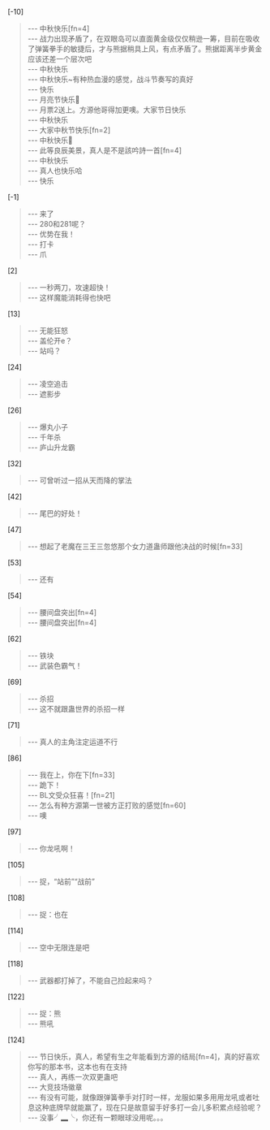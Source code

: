
[-10] 
>--- 中秋快乐[fn=4]<br>
>--- 战力出现矛盾了，在双眼岛可以直面黄金级仅仅稍逊一筹，目前在吸收了弹簧拳手的敏捷后，才与熊据稍具上风，有点矛盾了。熊据距离半步黄金应该还差一个层次吧<br>
>--- 中秋快乐<br>
>--- 中秋快乐~有种热血漫的感觉，战斗节奏写的真好<br>
>--- 快乐<br>
>--- 月亮节快乐🙂<br>
>--- 月票2送上。方源他哥得加更噢。大家节日快乐<br>
>--- 中秋快乐<br>
>--- 大家中秋节快乐[fn=2]<br>
>--- 中秋快乐🎑<br>
>--- 此等良辰美景，真人是不是該吟詩一首[fn=4]<br>
>--- 中秋快乐<br>
>--- 真人也快乐哈<br>
>--- 快乐<br>

[-1] 
>--- 来了<br>
>--- 280和281呢？<br>
>--- 优势在我！<br>
>--- 打卡<br>
>--- 爪<br>

[2] 
>--- 一秒两刀，攻速超快！<br>
>--- 这样魔能消耗得也快吧<br>

[13] 
>--- 无能狂怒<br>
>--- 盖伦开e？<br>
>--- 站吗？<br>

[24] 
>--- 凌空追击<br>
>--- 遮影步<br>

[26] 
>--- 爆丸小子<br>
>--- 千年杀<br>
>--- 庐山升龙霸<br>

[32] 
>--- 可曾听过一招从天而降的掌法<br>

[42] 
>--- 尾巴的好处！<br>

[47] 
>--- 想起了老魔在三王三忽悠那个女力道蛊师跟他决战的时候[fn=33]<br>

[53] 
>--- 还有<br>

[54] 
>--- 腰间盘突出[fn=4]<br>
>--- 腰间盘突出[fn=4]<br>

[62] 
>--- 铁块<br>
>--- 武装色霸气！<br>

[69] 
>--- 杀招<br>
>--- 这不就跟蛊世界的杀招一样<br>

[71] 
>--- 真人的主角注定运道不行<br>

[86] 
>--- 我在上，你在下[fn=33]<br>
>--- 跪下！<br>
>--- BL文受众狂喜！[fn=21]<br>
>--- 怎么有种方源第一世被方正打败的感觉[fn=60]<br>
>--- 噢<br>

[97] 
>--- 你龙吼啊！<br>

[105] 
>--- 捉，“站前”“战前”<br>

[108] 
>--- 捉：也在<br>

[114] 
>--- 空中无限连是吧<br>

[118] 
>--- 武器都打掉了，不能自己捡起来吗？<br>

[122] 
>--- 捉：熊<br>
>--- 熊吼<br>

[124] 
>--- 节日快乐，真人，希望有生之年能看到方源的结局[fn=4]，真的好喜欢你写的那本书，这本也有在支持<br>
>--- 真人，再练一次双更蛊吧<br>
>--- 大竞技场徽章<br>
>--- 有没有可能，就像跟弹簧拳手对打时一样，龙服如果多用用龙吼或者吐息这种底牌早就能赢了，现在只是故意留手好多打一会儿多积累点经验呢？<br>
>--- 没事╯▂╰，你还有一颗眼球没用呢。。。<br>

